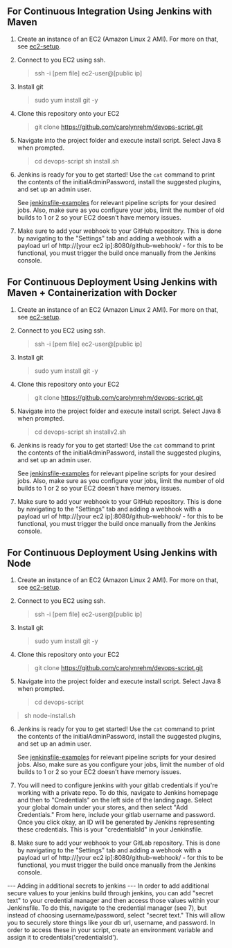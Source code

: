 ## For Continuous Integration Using Jenkins with Maven

1. Create an instance of an EC2 (Amazon Linux 2 AMI). For more on that, see [ec2-setup](https://github.com/carolynrehm/devops-script/blob/master/ec2-setup).

2. Connect to you EC2 using ssh.

   > ssh -i [pem file] ec2-user@[public ip]

3. Install git

   > sudo yum install git -y

4. Clone this repository onto your EC2

   > git clone https://github.com/carolynrehm/devops-script.git

5. Navigate into the project folder and execute install script. Select Java 8 when prompted.

   > cd devops-script
   > sh install.sh

6. Jenkins is ready for you to get started! Use the `cat` command to print the contents of the initialAdminPassword, install the suggested plugins, and set up an admin user.

   See [jenkinsfile-examples](https://github.com/carolynrehm/devops-script/tree/master/jenkinsfile-examples) for relevant pipeline scripts for your desired jobs. Also, make sure as you configure your jobs, limit the number of old builds to 1 or 2 so your EC2 doesn't have memory issues.

7. Make sure to add your webhook to your GitHub repository. This is done by navigating to the "Settings" tab and adding a webhook with a payload url of http://[your ec2 ip]:8080/github-webhook/ - for this to be functional, you must trigger the build once manually from the Jenkins console.

## For Continuous Deployment Using Jenkins with Maven + Containerization with Docker

1. Create an instance of an EC2 (Amazon Linux 2 AMI). For more on that, see [ec2-setup](https://github.com/carolynrehm/devops-script/blob/master/ec2-setup).

2. Connect to you EC2 using ssh.

   > ssh -i [pem file] ec2-user@[public ip]

3. Install git

   > sudo yum install git -y

4. Clone this repository onto your EC2

   > git clone https://github.com/carolynrehm/devops-script.git

5. Navigate into the project folder and execute install script. Select Java 8 when prompted.

   > cd devops-script
   > sh installv2.sh

6. Jenkins is ready for you to get started! Use the `cat` command to print the contents of the initialAdminPassword, install the suggested plugins, and set up an admin user.

   See [jenkinsfile-examples](https://github.com/carolynrehm/devops-script/tree/master/jenkinsfile-examples) for relevant pipeline scripts for your desired jobs. Also, make sure as you configure your jobs, limit the number of old builds to 1 or 2 so your EC2 doesn't have memory issues.

7. Make sure to add your webhook to your GitHub repository. This is done by navigating to the "Settings" tab and adding a webhook with a payload url of http://[your ec2 ip]:8080/github-webhook/ - for this to be functional, you must trigger the build once manually from the Jenkins console.

## For Continuous Deployment Using Jenkins with Node

1. Create an instance of an EC2 (Amazon Linux 2 AMI). For more on that, see [ec2-setup](https://github.com/carolynrehm/devops-script/blob/master/ec2-setup).

2. Connect to you EC2 using ssh.

   > ssh -i [pem file] ec2-user@[public ip]

3. Install git

   > sudo yum install git -y

4. Clone this repository onto your EC2

   > git clone https://github.com/carolynrehm/devops-script.git

5. Navigate into the project folder and execute install script. Select Java 8 when prompted.
   > cd devops-script

> sh node-install.sh

6. Jenkins is ready for you to get started! Use the `cat` command to print the contents of the initialAdminPassword, install the suggested plugins, and set up an admin user.

   See [jenkinsfile-examples](https://github.com/carolynrehm/devops-script/tree/master/jenkinsfile-examples) for relevant pipeline scripts for your desired jobs. Also, make sure as you configure your jobs, limit the number of old builds to 1 or 2 so your EC2 doesn't have memory issues.

7. You will need to configure jenkins with your gitlab credentials if you're working with a private repo. To do this, navigate to Jenkins homepage and then to "Credentials" on the left side of the landing page. Select your global domain under your stores, and then select "Add Credentials." From here, include your gitlab username and password. Once you click okay, an ID will be generated by Jenkins representing these credentials. This is your "credentialsId" in your Jenkinsfile.

8. Make sure to add your webhook to your GitLab repository. This is done by navigating to the "Settings" tab and adding a webhook with a payload url of http://[your ec2 ip]:8080/github-webhook/ - for this to be functional, you must trigger the build once manually from the Jenkins console.

--- Adding in additional secrets to jenkins ---
In order to add additional secure values to your jenkins build through jenkins, you can add "secret text" to your credential manager and then access those values within your Jenkinsfile. To do this, navigate to the credential manager (see 7), but instead of choosing username/password, select "secret text." This will allow you to securely store things like your db url, username, and password. In order to access these in your script, create an environment variable and assign it to credentials('credentialsId').
